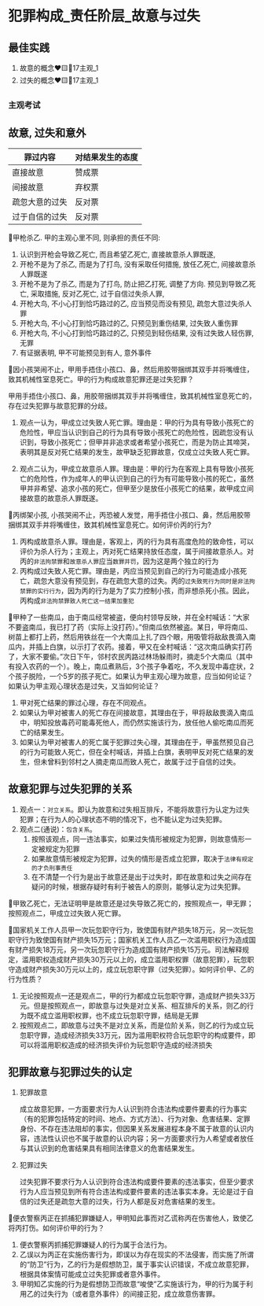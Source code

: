# 犯罪构成_责任阶层_故意与过失

## 最佳实践

1. 故意的概念❤️🟨🚪17主观_1
2. 过失的概念❤️🟨🚪17主观_1

### 主观考试


## 故意, 过失和意外

罪过内容|对结果发生的态度
--|--
直接故意|赞成票
间接故意|弃权票
疏忽大意的过失|反对票
过于自信的过失|反对票

🍐甲枪杀乙. 甲的主观心里不同, 则承担的责任不同:
1. 认识到开枪会导致乙死亡, 而且希望乙死亡, 直接故意杀人罪既遂, 
2. 开枪不是为了杀乙, 而是为了打鸟, 没有采取任何措施, 放任乙死亡, 间接故意杀人罪既遂
3. 开枪不是为了杀乙, 而是为了打鸟, 防止把乙打死, 调整了方向. 预见到导致乙死亡, 采取措施, 反对乙死亡, 过于自信过失杀人罪, 
4. 开枪大鸟, 不小心打到恰巧路过的乙, 应当预见而没有预见, 疏忽大意过失杀人罪
5. 开枪大鸟, 不小心打到恰巧路过的乙, 只预见到重伤结果, 过失致人重伤罪
6. 开枪大鸟, 不小心打到恰巧路过的乙, 只预见到轻伤结果, 没有过失致人轻伤罪, 无罪
7. 有证据表明, 甲不可能预见到有人, 意外事件


🍐因小孩哭闹不止，甲用手捂住小孩口、鼻，然后用胶带捆绑其双手并将嘴缠住，致其机械性室息死亡。甲的行为构成故意犯罪还是过失犯罪？

甲用手捂住小孩口、鼻，用胶带捆绑其双手并将嘴缠住，致其机械性室息死亡的，存在过失犯罪与故意犯罪的分歧。

1. 观点一认为，甲成立过失致人死亡罪。理由是：甲的行为具有导致小孩死亡的危险性，甲应当认识到自己的行为具有导致小孩死亡的危险性，因疏忽没有认识到，导致小孩死亡；但甲并非追求或者希望小孩死亡，而是为防止其啼哭，表明其是反对死亡结果的发生，故甲缺乏犯罪故意，仅成立过失致人死亡罪。


2. 观点二认为，甲成立故意杀人罪。理由是：甲的行为在客观上具有导致小孩死亡的危险性，作为成年人的甲认识到自己的行为有可能导致小孩的死亡，虽然甲并非希望、追求小孩的死亡，但甲至少是放任小孩死亡的结果，故甲成立间接故意的故意杀人罪既遂。


 🍐丙绑架小孩, 小孩哭闹不止，丙恐被人发觉，用手捂住小孩口、鼻，然后用胶带捆绑其双手并将嘴缠住，致其机械性室息死亡。如何评价丙的行为?

1. 丙构成故意杀人罪。理由是，客观上，丙的行为具有高度危险的致命性，可以评价为杀人行为；主观上，丙对死亡结果持放任态度，属于间接故意杀人。对丙的`非法拘禁罪`和`故意杀人罪`应当`数罪并罚`，因为这是两个独立的行为
2. 丙构成过失致人死亡罪。理由是，丙应当预见到自己的行为可能造成小孩死亡，疏忽大意没有预见到，存在疏忽大意的过失。丙的`过失致死行为同时是非法拘禁罪的实行行为`，因为丙的行为是为了实力控制小孩，而非想杀死小孩。因此，丙构成`非法拘禁罪致人死亡这一结果加重犯`


🍐甲种了一些南瓜，由于南瓜经常被盗，便向村领导反映，并在全村喊话：“大家不要盗南瓜，我已打了药（实际上没打药）。”但南瓜依然被盗。某日，甲将南瓜、树苗上都打上药，然后用铁丝在一个大南瓜上扎了四个眼，用吸管将敌敌畏滴入南瓜内，并插上白旗，以示打了农药。接着，甲又在全村喊话：“这次南瓜确实打药了，大家不要偷。”次日下午，邻村农民丙路过林场躲雨时，摘走5个大南瓜（其中有投入农药的一个）。晚上，南瓜煮熟后，3个孩子争着吃，不久发现中毒症状，2个孩子脱险，一个5岁的孩子死亡。如果认为甲主观心理为故意，应当如何论证？如果认为甲主观心理状态是过失，又当如何论证？

1. 甲对死亡结果的罪过心理，存在不同观点。
2. 如果认为甲对被害人的死亡存在间接故意，其理由在于，甲将敌敌畏滴入南瓜中，明知投放毒药可能毒死他人，而仍然实施该行为，放任他人偷吃南瓜而死亡的结果发生。
3. 如果认为甲对被害人的死亡属于犯罪过失心理，其理由在于，甲虽然预见自己的行为可能致人死亡，但在全村喊话，并插上白旗，表明甲反对死亡结果的发生，但未曾料到邻村之人摘走南瓜而致人死亡，故属于过于自信的过失。


## 故意犯罪与过失犯罪的关系

1. 观点一：`对立关系`。即认为故意和过失相互排斥，不能将故意行为认定为过失犯罪；在行为人的心理状态不明的情况下，也不能认定为过失犯罪。
2. 观点二(通说)：`包含关系`。
    1. 按照该观点，同一违法事实，如果过失情形被规定为犯罪，则故意情形一定被规定为犯罪
    2. 如果故意情形被规定为犯罪，过失的情形是否成立犯罪，取决于`法律有规定的才负刑事责任`
    3. 在不清楚一个行为是出于故意还是出于过失时，即在故意和过失之间存在疑问的时候，根据存疑时有利于被告人的原则，能够认定为过失犯罪。

🍐甲致乙死亡，无法证明甲是故意还是过失导致乙死亡的，按照观点一，甲无罪；按照观点二，甲成立过失致人死亡罪。

🍐国家机关工作人员甲一次玩忽职守行为，致使国有财产损失18万元，另一次玩忽职守行为致使国有财产损失15万元；国家机关工作人员乙一次滥用职权行为造成国有财产损失18万元，另一次玩忽职守行为造成国有财产损失15万元。司法解释规定，滥用职权造成财产损失30万元以上的，成立滥用职权罪（故意犯罪），玩忽职守造成财产损失30万元以上的，成立玩忽职守罪（过失犯罪）。如何评价甲、乙的行为性质？

1. 无论按照观点一还是观点二，甲的行为都成立玩忽职守罪，造成财产损失33万元。但是按照观点一，即故意与过失是对立关系、相互排斥的关系，则乙的行为既不成立滥用职权罪，也不成立玩忽职守罪，结局是无罪
2. 按照观点二，即故意与过失不是对立关系，而是位阶关系，则乙的行为成立玩忽职守罪，造成经济损失33万元，因为滥用职权符合玩忽职守的构成要件，即可以将滥用职权造成的经济损失评价为玩忽职守造成的经济损失

## 犯罪故意与犯罪过失的认定

1. 犯罪故意

    成立故意犯罪，一方面要求行为人认识到符合违法构成要件要素的行为事实（有的犯罪包括特定的时间、地点、方式方法）、行为对象、危害结果、定罪身份、不存在违法阻却的事实，但因果关系发展进程本身不属于故意的认识内容，违法性认识也不属于故意的认识内容；另一方面要求行为人希望或者放任与其认识到的危害结果具有相同法律意义的危害结果发生。

2. 犯罪过失

    过失犯罪不要求行为人认识到符合违法构成要件要素的违法事实，但至少要求行为人应当预见到所有符合违法构成要件要素的违法事实本身。无论是过于自信的过失还是疏忽大意的过失，行为人都是反对危害结果的发生。


🍐便衣警察丙正在抓捕犯罪嫌疑人，甲明知此事而对乙谎称丙在伤害他人，致使乙将丙打伤。如何评价甲的行为？
1. 便衣警察丙抓捕犯罪嫌疑人的行为属于合法行为。
2. 乙误以为丙正在实施伤害行为，即误以为存在现实的不法侵害，而实施了所谓的“防卫”行为，乙的行为是假想防卫，属于事实认识错误，不成立故意犯罪，根据具体案情可能成立过失犯罪或者意外事件。
3. 甲明知乙实施的行为是假想防卫而故意“唆使”乙实施该行为，甲的行为属于利用乙的过失行为（或者意外事件）的间接正犯，成立故意伤害罪。